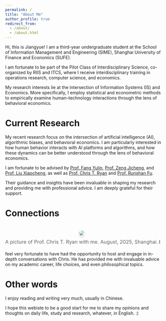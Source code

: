 ```yaml
---
permalink: /
title: "About Me"
author_profile: true
redirect_from: 
  - /about/
  - /about.html
---
```

Hi, this is Jiangyue! I am a third-year undergraduate student at the School of Information Management and Engineering (SIME), Shanghai University of Finance and Economics (SUFE).

I am fortunate to be part of the Pilot Class of Interdisciplinary Science, co-organized by RIIS and ITCS, where I receive interdisciplinary training in operations research, computer science, and economics.

My research interests lie at the intersection of Information Systems (IS) and Economics. More specifically, I employ statistical and econometric methods to empirically examine human–technology interactions through the lens of behavioral economics.

Current Research
================

<p>
  My recent research focus on the intersection of artificial intelligence (AI), algorithmic biases, and behavioral economics. 
  I am particularly interested in how human behavior interacts with AI platforms and algorithms, and how these dynamics can be better understood through the lens of behavioral economics.
</p>

<p>
  I am fortunate to be advised by  
  <a href="https://www.hkubs.hku.hk/people/yulin-fang/" target="_blank">Prof. Fang Yulin</a>, 
  <a href="https://scholars.hkbu.edu.hk/en/persons/JICHENGZENG" target="_blank">Prof. Zeng Jicheng</a>, and 
  <a href="http://sem.bjtu.edu.cn/show-594-298.html" target="_blank">Prof. Liu Xiaocheng</a>, 
  as well as 
  <a href="https://christopher-thomas-ryan.github.io/" target="_blank">Prof. Chris T. Ryan</a> and 
  <a href="https://runshanfu.com/" target="_blank">Prof. Runshan Fu</a>.
</p>

<p>
  Their guidance and insights have been invaluable in shaping my research and providing me with professional advice. 
  I am deeply grateful for their support.
</p>

Connections
===========

<figure style="display: inline-block; margin: 20px auto; text-align: center;">
  <img src="/images/chris.jpg" style="max-width: 70%; border-radius: 8px; box-shadow: 0 4px 10px rgba(0,0,0,0.15);" />
  <figcaption style="margin-top: 10px; font-size: 16px; color: #666;">
    A picture of Prof. Chris T. Ryan with me. August, 2025, Shanghai.
  </figcaption>
</figure>
I feel very fortunate to have had the opportunity to host and engage in in-depth conversations with Chris. He has provided me with invaluable advice on my academic career, life choices, and even philosophical topics.

Other words
===========

I enjoy reading and writing very much, usually in Chinese.

I hope this webiste to be a good start for me to share my opinions and thoughts on daily life, study and research, whatever, in English. :)
